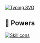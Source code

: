 [![Typing SVG](https://readme-typing-svg.demolab.com?font=Josefin+Sans&size=40&pause=1000&color=3DA47A&center=true&vCenter=true&width=1100&height=100&lines=Hey+%2C+I'm+Pasindu+Prabash+Peiris+%F0%9F%91%BB;I'm+an+undergraduate+student+from+SLIIT+%F0%9F%8E%93;Interested+in+full+stack+web+development+and+design+%F0%9F%A7%91%F0%9F%8F%BD%E2%80%8D%F0%9F%92%BB)](https://git.io/typing-svg)







## 🔗 Powers 
[![SkillIcons](https://skillicons.dev/icons?i=html,css,js,php,mysql,bootstrap,sass,tailwind,jquery,react,vite,nextjs,nodejs,express,mongodb,firebase,wordpress,postman,c,cpp,java,python,kotlin,r,git,netlify,spring,vercel,vscode,visualstudio,webstorm,idea,androidstudio,eclipse,codepen,figma)](https://skillicons.dev) 







